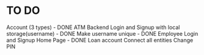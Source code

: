 # TO DO

Account (3 types) - DONE
ATM Backend
Login and Signup with local storage(username) - DONE
Make username unique - DONE
Employee Login and Signup
Home Page - DONE
Loan account
Connect all entities
Change PIN
